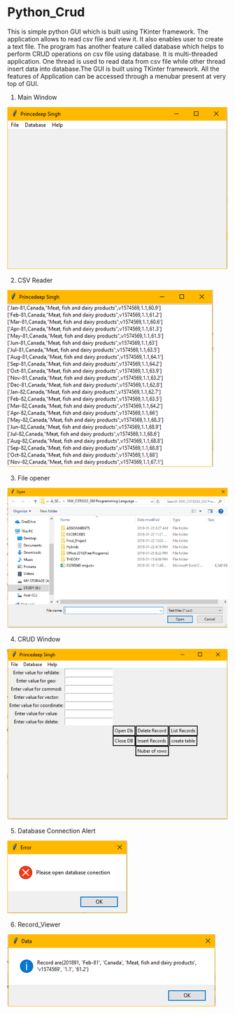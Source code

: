 # Python_Crud

This is simple python GUI which is built using TKinter framework. The application allows to read csv file and view it. It also enables user to create a text file. The program has another feature called database which helps to perform CRUD operations on csv file using database. It is multi-threaded application. One thread is used to read data from csv file while other thread insert data into database.The GUI is built using TKinter framework. All the features of Application can be accessed through a menubar present at very top of GUI.


1. Main Window

![alt text](https://github.com/Princedeep/Python_Crud/blob/master/Project_Images/Main%20Window.png)


2. CSV Reader

![alt text](https://github.com/Princedeep/Python_Crud/blob/master/Project_Images/CSV_Reader.png)


3. File opener

![alt text](https://github.com/Princedeep/Python_Crud/blob/master/Project_Images/File%20Opener.png)


4. CRUD Window

![alt text](https://github.com/Princedeep/Python_Crud/blob/master/Project_Images/CRUD_Window.png)


5. Database Connection Alert

![alt text](https://github.com/Princedeep/Python_Crud/blob/master/Project_Images/Database_connection_alert.png)


6. Record_Viewer

![alt text](https://github.com/Princedeep/Python_Crud/blob/master/Project_Images/Record_Viewer.png)
